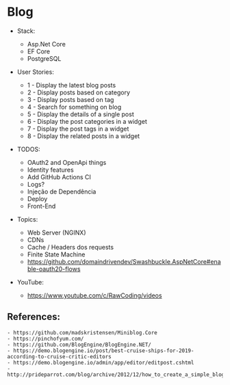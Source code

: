 # Blog

- Stack:
    - Asp.Net Core
    - EF Core
    - PostgreSQL

- User Stories:
    - 1 - Display the latest blog posts
    - 2 - Display posts based on category
    - 3 - Display posts based on tag
    - 4 - Search for something on blog
    - 5 - Display the details of a single post
    - 6 - Display the post categories in a widget
    - 7 - Display the post tags in a widget
    - 8 - Display the related posts in a widget

- TODOS:
    - OAuth2 and OpenApi things
    - Identity features
    - Add GitHub Actions CI
    - Logs?
    - Injeção de Dependência
    - Deploy
    - Front-End

- Topics:
    - Web Server (NGINX)
    - CDNs
    - Cache / Headers dos requests
    - Finite State Machine
    - https://github.com/domaindrivendev/Swashbuckle.AspNetCore#enable-oauth20-flows

- YouTube:
    - https://www.youtube.com/c/RawCoding/videos

## References:
    - https://github.com/madskristensen/Miniblog.Core
    - https://pinchofyum.com/
    - https://github.com/BlogEngine/BlogEngine.NET/
    - https://demo.blogengine.io/post/best-cruise-ships-for-2019-according-to-cruise-critic-editors
    - https://demo.blogengine.io/admin/app/editor/editpost.cshtml
    - http://prideparrot.com/blog/archive/2012/12/how_to_create_a_simple_blog_part1
